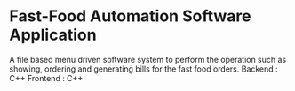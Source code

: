 # Fast-Food Automation Software Application
A file based menu driven software system to perform the operation such as showing, ordering and generating bills for the fast food orders.
Backend : C++
Frontend : C++
